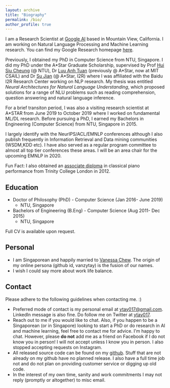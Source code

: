 ```yaml
---
layout: archive
title: "Biography"
permalink: /bio/
author_profile: true
---
```



I am a Research Scientist at [Google AI](https://ai.google/) based in Mountain View, California. I am working on Natural Language Processing and Machine Learning research. You can find my Google Research homepage [here](https://research.google/people/106722/).

Previously, I obtained my PhD in Computer Science from NTU, Singapore. I did my PhD under the A\*Star Graduate Scholarship, supervised by Prof [Hui Siu Cheung](https://www.ntu.edu.sg/home/asschui/) (@ NTU), Dr [Luu Anh Tuan](https://people.csail.mit.edu/tuanluu/) (previously @ A\*Star, now at MIT CSAIL) and Dr [Su Jian](http://www.colips.org/~sujian/) (@ A\*Star, I2R) where I was affiliated with the Baidu I2R Research Center working on NLP research. My thesis was entitled *Neural Architectures for Natural Language Understanding*, which proposed solutions for a range of NLU problems such as reading comprehension, question answering and natural language inference. 

For a brief transiton period, I was also a visiting research scientist at A\*STAR from June 2019 to October 2019 where I worked on fundamental ML/DL research. Before pursuing a PhD, I earned my Bachelors in Engineering (Computer Science) from NTU, Singapore in 2015.

I largely identify with the NeurIPS/ACL/EMNLP conferences although I also publish frequently in Information Retrieval and Data mining communities (WSDM,KDD etc). I have also served as a regular program committee to almost all top tier conferences these areas. I will be an area chair for the upcoming EMNLP in 2020. 

Fun Fact: I also obtained an [associate diploma](https://www.trinitycollege.com/site/?id=1587) in classical piano performance from Trinity College London in 2012.

##  Education

* Doctor of Philosophy (PhD) - Computer Science (Jan 2016- June 2019)
    * NTU, Singapore
* Bachelors of Engineering (B.Eng) - Computer Science (Aug 2011- Dec 2015)
    * NTU, Singapore

Full CV is available upon request.

## Personal

* I am Singaporean and happily married to [Vanessa Chew](https://www.instagram.com/vcnes5sa/). The origin of my online persona (github id, vanzytay) is the fusion of our names.
* I wish I could say more about work life balance.

## Contact 

Please adhere to the following guidelines when contacting me. :) 

* Preferred mode of contact is my personal email at ytay017@gmail.com. LinkedIn message is also fine. Do follow me on Twitter at [ytay017](https://twitter.com/ytay017). 
* Reach out to me if you would like to chat. Also, if you happen to be a Singaporean (or in Singapore) looking to start a PhD or do research in AI and machine learning, feel free to contact me for advice. I'm happy to chat. However, please **do not** add me as a friend on Facebook if I do not know you in person! I will not accept unless I know you in person. I also stopped accepting requests on Instagram. 
* All released source code can be found on my [github](https://github.com/vanzytay). Stuff that are not already on my github have no planned release. I also have a full time job not and do not plan on providing customer service or digging up old code. 
* In the interest of my own time, sanity and work commitments I may not reply (promptly or altogether) to misc email. 
